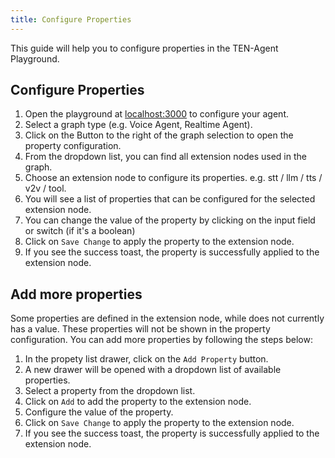 ```yaml
---
title: Configure Properties
---
```


This guide will help you to configure properties in the TEN-Agent Playground.

## Configure Properties

1. Open the playground at [localhost:3000](http://localhost:3000) to configure your agent.
2. Select a graph type (e.g. Voice Agent, Realtime Agent).
3. Click on the Button to the right of the graph selection to open the property configuration.
4. From the dropdown list, you can find all extension nodes used in the graph.
5. Choose an extension node to configure its properties. e.g. stt / llm / tts / v2v / tool.
6. You will see a list of properties that can be configured for the selected extension node.
7. You can change the value of the property by clicking on the input field or switch (if it's a boolean)
8. Click on `Save Change` to apply the property to the extension node.
9. If you see the success toast, the property is successfully applied to the extension node.

## Add more properties

Some properties are defined in the extension node, while does not currently has a value. These properties will not be shown in the property configuration. You can add more properties by following the steps below:

1. In the propety list drawer, click on the `Add Property` button.
2. A new drawer will be opened with a dropdown list of available properties.
3. Select a property from the dropdown list.
4. Click on `Add` to add the property to the extension node.
5. Configure the value of the property.
6. Click on `Save Change` to apply the property to the extension node.
7. If you see the success toast, the property is successfully applied to the extension node.
